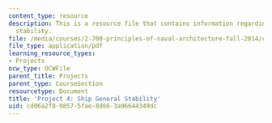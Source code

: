 ```yaml
---
content_type: resource
description: This is a resource file that contains information regarding ship general
  stability.
file: /media/courses/2-700-principles-of-naval-architecture-fall-2014/cd06a2f898575fae8d663a96644349dc_MIT2_700F14_project_4.pdf
file_type: application/pdf
learning_resource_types:
- Projects
ocw_type: OCWFile
parent_title: Projects
parent_type: CourseSection
resourcetype: Document
title: 'Project 4: Ship General Stability'
uid: cd06a2f8-9857-5fae-8d66-3a96644349dc
---
```

